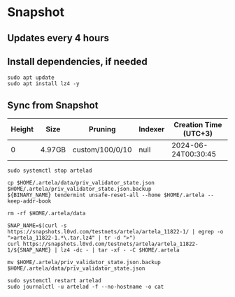 # Snapshot

## Updates every 4 hours

## Install dependencies, if needed
```
sudo apt update
sudo apt install lz4 -y
```

## Sync from Snapshot
| Height  | Size | Pruning | Indexer | Creation Time (UTC+3) |
| --------- | --------- | --------- | --------- | --------- |
| 0  | 4.97GB  | custom/100/0/10 | null | 2024-06-24T00:30:45 |

```
sudo systemctl stop artelad

cp $HOME/.artela/data/priv_validator_state.json $HOME/.artela/priv_validator_state.json.backup
${BINARY_NAME} tendermint unsafe-reset-all --home $HOME/.artela --keep-addr-book

rm -rf $HOME/.artela/data 

SNAP_NAME=$(curl -s https://snapshots.l0vd.com/testnets/artela/artela_11822-1/ | egrep -o ">artela_11822-1.*\.tar.lz4" | tr -d ">")
curl https://snapshots.l0vd.com/testnets/artela/artela_11822-1/${SNAP_NAME} | lz4 -dc - | tar -xf - -C $HOME/.artela

mv $HOME/.artela/priv_validator_state.json.backup $HOME/.artela/data/priv_validator_state.json

sudo systemctl restart artelad
sudo journalctl -u artelad -f --no-hostname -o cat
```